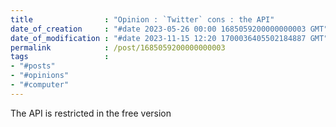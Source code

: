 ```yaml
---
title                : "Opinion : `Twitter` cons : the API"
date_of_creation     : "#date 2023-05-26 00:00 1685059200000000003 GMT"
date_of_modification : "#date 2023-11-15 12:20 1700036405502184887 GMT"
permalink            : /post/1685059200000000003
tags                 : 
- "#posts"
- "#opinions"
- "#computer"
---
```


The API is restricted in the free version